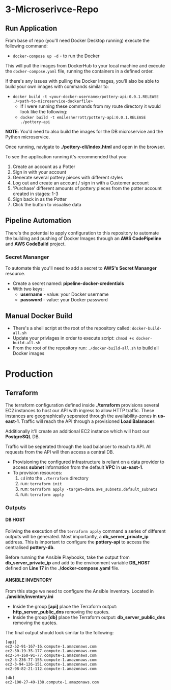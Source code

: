 # 3-Microserivce-Repo

## Run Application

From base of repo (you'll need Docker Desktop running) execute the following command:
- `docker-compose up -d` - to run the Docker

This will pull the images from DockerHub to your local machine and execute the `docker-compose.yaml` file, running the containers in a defined order. 

If there's any issues with pulling the Docker Images, you'll also be able to build your own images with commands similar to:
- `docker build -t <your-docker-username>/pottery-api:0.0.1.RELEASE ./<path-to-microservice-dockerfile>`
  - If I were running these commands from my route directory it would look like the following:
  - `docker build -t emilesherrott/pottery-api:0.0.1.RELEASE ./pottery-api`

**NOTE**: You'd need to also build the images for the DB microservice and the Python microservice. 

Once running, navigate to **./pottery-cli/index.html** and open in the browser. 

To see the application running it's recommended that you:
1. Create an account as a Potter
2. Sign in with your account
3. Generate several pottery pieces with different styles
4. Log out and create an account / sign in with a Customer account
5. 'Purchase' different amounts of pottery pieces from the potter account created in stages: 1-3
6. Sign back in as the Potter
7. Click the button to visualise data


## Pipeline Automation 

There's the potential to apply configuration to this repository to automate the building and pushing of Docker Images through an **AWS CodePipeline** and **AWS CodeBuild** project. 

### Secret Mananger

To automate this you'll need to add a secret to **AWS's Secret Mananger** resource. 

- Create a secret named: **pipeline-docker-credentials**
- With two keys:
  -  **username** - value: your Docker username
  - **password** - value: your Docker password


## Manual Docker Build

- There's a shell script at the root of the repository called: `docker-build-all.sh`
- Update your privlages in order to execute script: `chmod +x docker-build-all.sh`
- From the root of the repository run: `./docker-build-all.sh` to build all Docker images

# Production

## Terraform

The terraform configuration defined inside **./terraform** provisions several EC2 instances to host our API with ingress to allow HTTP traffic. These instances are geographically seperated through the availability-zones in **us-east-1**. Traffic will reach the API through a provisioned **Load Balanacer**.

Additionally it'll create an additional EC2 instance which will host our **PostgreSQL** DB. 

Traffic will be seperated through the load balancer to reach to API. All requests from the API will then access a central DB. 

- Provisioning the configured infrastructure is reliant on a data provider to access **subnet** information from the default **VPC** in **us-east-1**. 
- To provision resources:
  1. `cd` into the `./terraform` directory
  2. run: `terraform init`
  3. run: `terraform apply -target=data.aws_subnets.default_subnets`
  4. run: `terraform apply`

### Outputs

#### DB HOST

Follwing the execution of the `terraform apply` command a series of different outputs will be generated. Most importantly, a **db_server_private_ip** address. This is important to configure the **pottery-api** to access the centralised **pottery-db**. 

Before running the Ansible Playbooks, take the output from **db_server_private_ip** and add to the environment variable **DB_HOST** defined on **Line 17** in the **./docker-compose.yaml** file. 

#### ANSIBLE INVENTORY

From this stage we need to configure the Ansible Inventory. Located in **./ansible/inventory.ini**

- Inside the group **[api]** place the Terraform output: **http_server_public_dns** removing the quotes.
- Inside the group **[db]** place the Terraform output: **db_server_public_dns** removing the quotes. 

The final output should look similar to the following:

```
[api]
ec2-52-91-167-16.compute-1.amazonaws.com
ec2-50-19-35-177.compute-1.amazonaws.com
ec2-54-160-91-77.compute-1.amazonaws.com
ec2-3-236-77-155.compute-1.amazonaws.com
ec2-3-94-126-151.compute-1.amazonaws.com
ec2-98-82-21-112.compute-1.amazonaws.com

[db]
ec2-100-27-49-138.compute-1.amazonaws.com
```